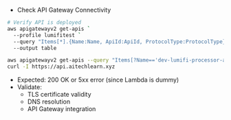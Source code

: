 - Check API Gateway Connectivity
```sh
# Verify API is deployed
aws apigatewayv2 get-apis `
  --profile lumifitest `
  --query "Items[*].{Name:Name, ApiId:ApiId, ProtocolType:ProtocolType}" `
  --output table

aws apigatewayv2 get-apis --query "Items[?Name=='dev-lumifi-processor-api']" --profile lumifitest
curl -I https://api.aitechlearn.xyz
```
- Expected: 200 OK or 5xx error (since Lambda is dummy)
- Validate:
    - TLS certificate validity
    - DNS resolution
    - API Gateway integration